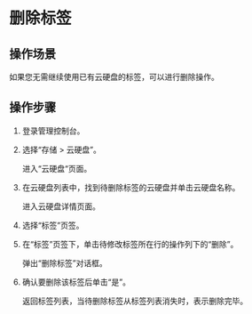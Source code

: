 # 删除标签<a name="evs_01_0016"></a>

## 操作场景<a name="section10163781222140"></a>

如果您无需继续使用已有云硬盘的标签，可以进行删除操作。

## 操作步骤<a name="section42910475222150"></a>

1.  登录管理控制台。
2.  选择“存储 \> 云硬盘”。

    进入“云硬盘“页面。

3.  在云硬盘列表中，找到待删除标签的云硬盘并单击云硬盘名称。

    进入云硬盘详情页面。

4.  选择“标签”页签。
5.  在“标签”页签下，单击待修改标签所在行的操作列下的“删除”。

    弹出“删除标签”对话框。

6.  确认要删除该标签后单击“是”。

    返回标签列表，当待删除标签从标签列表消失时，表示删除完毕。


